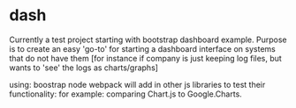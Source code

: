 # dash
Currently a test project starting with bootstrap dashboard example.
Purpose is to create an easy 'go-to' for starting a dashboard interface on systems that do not have them
[for instance if company is just keeping log files, but wants to 'see' the logs as charts/graphs]

using:
boostrap
node
webpack
will add in other js libraries to test their functionality:
for example: comparing Chart.js to Google.Charts.
